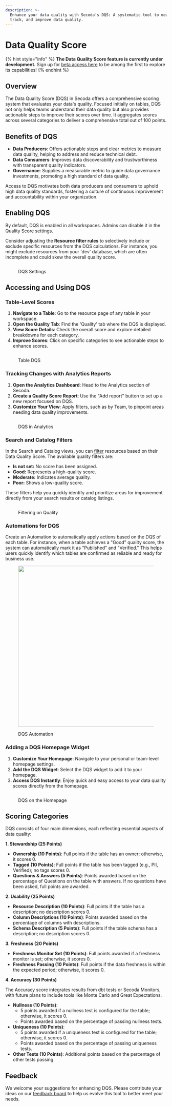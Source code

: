 ```yaml
---
description: >-
  Enhance your data quality with Secoda's DQS: A systematic tool to measure,
  track, and improve data quality.
---
```


# Data Quality Score

{% hint style="info" %}
**The Data Quality Score feature is currently under development.** Sign up for [beta access here](https://tally.so/r/nG1aRL) to be among the first to explore its capabilities!
{% endhint %}

## Overview

The Data Quality Score (DQS) in Secoda offers a comprehensive scoring system that evaluates your data's quality. Focused initially on tables, DQS not only helps teams understand their data quality but also provides actionable steps to improve their scores over time. It aggregates scores across several categories to deliver a comprehensive total out of 100 points.

## Benefits of DQS

* **Data Producers**: Offers actionable steps and clear metrics to measure data quality, helping to address and reduce technical debt.
* **Data Consumers**: Improves data discoverability and trustworthiness with transparent quality indicators.
* **Governance**: Supplies a measurable metric to guide data governance investments, promoting a high standard of data quality.

Access to DQS motivates both data producers and consumers to uphold high data quality standards, fostering a culture of continuous improvement and accountability within your organization.

## Enabling DQS

By default, DQS is enabled in all workspaces. Admins can disable it in the Quality Score settings.

Consider adjusting the **Resource filter rules** to selectively include or exclude specific resources from the DQS calculations. For instance, you might exclude resources from your 'dev' database, which are often incomplete and could skew the overall quality score.

<figure><img src="../.gitbook/assets/Screenshot 2024-06-27 at 2.26.29 PM.png" alt=""><figcaption><p>DQS Settings</p></figcaption></figure>

## Accessing and Using DQS

### **Table-Level Scores**

1. **Navigate to a Table**: Go to the resource page of any table in your workspace.
2. **Open the Quality Tab**: Find the 'Quality' tab where the DQS is displayed.
3. **View Score Details**: Check the overall score and explore detailed breakdowns for each category.
4. **Improve Scores**: Click on specific categories to see actionable steps to enhance scores.

<figure><img src="../.gitbook/assets/Kapture 2024-06-18 at 17.03.45.gif" alt=""><figcaption><p>Table DQS</p></figcaption></figure>

### **Tracking Changes with Analytics Reports**

1. **Open the Analytics Dashboard**: Head to the Analytics section of Secoda.
2. **Create a Quality Score Report**: Use the "Add report" button to set up a new report focused on DQS.
3. **Customize Your View**: Apply filters, such as by Team, to pinpoint areas needing data quality improvements.

<figure><img src="../.gitbook/assets/Kapture 2024-06-18 at 17.06.08.gif" alt=""><figcaption><p>DQS in Analytics</p></figcaption></figure>

### **Search and Catalog Filters**

In the Search and Catalog views, you can [filter](filters.md) resources based on their Data Quality Score. The available quality filters are:

* **Is not set:** No score has been assigned.
* **Good:** Represents a high-quality score.
* **Moderate:** Indicates average quality.
* **Poor:** Shows a low-quality score.

These filters help you quickly identify and prioritize areas for improvement directly from your search results or catalog listings.

<figure><img src="../.gitbook/assets/Kapture 2024-06-18 at 17.29.14.gif" alt=""><figcaption><p>Filtering on Quality</p></figcaption></figure>

### **Automations for DQS**

Create an Automation to automatically apply actions based on the DQS of each table. For instance, when a table achieves a "Good" quality score, the system can automatically mark it as "Published" and "Verified." This helps users quickly identify which tables are confirmed as reliable and ready for business use.

<figure><img src="../.gitbook/assets/Screenshot 2024-06-27 at 3.03.13 PM.png" alt="" width="502"><figcaption><p>DQS Automation</p></figcaption></figure>

### **Adding a DQS Homepage Widget**

1. **Customize Your Homepage**: Navigate to your personal or team-level homepage settings.
2. **Add the DQS Widget**: Select the DQS widget to add it to your homepage.
3. **Access DQS Instantly**: Enjoy quick and easy access to your data quality scores directly from the homepage.

<figure><img src="../.gitbook/assets/Kapture 2024-06-18 at 17.09.02.gif" alt=""><figcaption><p>DQS on the Homepage</p></figcaption></figure>

## Scoring Categories

DQS consists of four main dimensions, each reflecting essential aspects of data quality:

**1. Stewardship (25 Points)**

* **Ownership (10 Points)**: Full points if the table has an owner; otherwise, it scores 0.
* **Tagged (10 Points)**: Full points if the table has been tagged (e.g., PII, Verified); no tags scores 0.
* **Questions & Answers (5 Points)**: Points awarded based on the percentage of Questions on the table with answers. If no questions have been asked, full points are awarded.

**2. Usability (25 Points)**

* **Resource Description (10 Points)**: Full points if the table has a description; no description scores 0.
* **Column Descriptions (10 Points)**: Points awarded based on the percentage of columns with descriptions.
* **Schema Description (5 Points)**: Full points if the table schema has a description; no description scores 0.

**3. Freshness (20 Points)**

* **Freshness Monitor Set (10 Points)**: Full points awarded if a freshness monitor is set; otherwise, it scores 0.
* **Freshness Passing (10 Points)**: Full points if the data freshness is within the expected period; otherwise, it scores 0.

**4. Accuracy (30 Points)**

The Accuracy score integrates results from dbt tests or Secoda Monitors, with future plans to include tools like Monte Carlo and Great Expectations.

* **Nullness (10 Points)**:&#x20;
  * 5 points awarded if a nullness test is configured for the table; otherwise, it scores 0.
  * Points awarded based on the percentage of passing nullness tests.
* **Uniqueness (10 Points)**:&#x20;
  * 5 points awarded if a uniqueness test is configured for the table; otherwise, it scores 0.
  * Points awarded based on the percentage of passing uniqueness tests.
* **Other Tests (10 Points)**: Additional points based on the percentage of other tests passing.

## Feedback

We welcome your suggestions for enhancing DQS. Please contribute your ideas on our [feedback board](https://www.feedback.secoda.co) to help us evolve this tool to better meet your needs.

